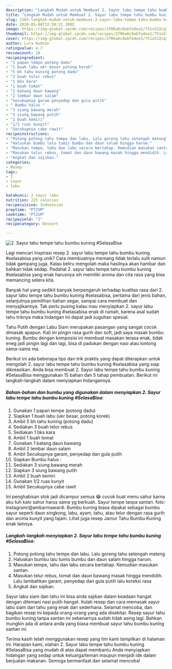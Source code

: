 ```yaml
---
description: "Langkah Mudah untuk Membuat 2. Sayur labu tempe tahu bumbu kuning #SelasaBisa yang Lezat Sekali"
title: "Langkah Mudah untuk Membuat 2. Sayur labu tempe tahu bumbu kuning #SelasaBisa yang Lezat Sekali"
slug: 2365-langkah-mudah-untuk-membuat-2-sayur-labu-tempe-tahu-bumbu-kuning-selasabisa-yang-lezat-sekali
date: 2020-05-08T22:50:21.399Z
image: https://img-global.cpcdn.com/recipes/2f06a6c8abfedee1/751x532cq70/2-sayur-labu-tempe-tahu-bumbu-kuning-selasabisa-foto-resep-utama.jpg
thumbnail: https://img-global.cpcdn.com/recipes/2f06a6c8abfedee1/751x532cq70/2-sayur-labu-tempe-tahu-bumbu-kuning-selasabisa-foto-resep-utama.jpg
cover: https://img-global.cpcdn.com/recipes/2f06a6c8abfedee1/751x532cq70/2-sayur-labu-tempe-tahu-bumbu-kuning-selasabisa-foto-resep-utama.jpg
author: Lura Hudson
ratingvalue: 4.7
reviewcount: 10
recipeingredient:
- "1 papan tempe potong dadu"
- "1 buah labu ukr besar potong korek"
- "5 bh tahu kuning potong dadu"
- "3 buah telor rebus"
- "1 bks kara"
- "1 buah tomat"
- "1 batang daun bawang"
- "2 lembar daun salam"
- "Secukupnya garam penyedap dan gula putih"
- " Bumbu halus "
- "3 siung bawang merah"
- "3 siung bawang putih"
- "2 buah kemiri"
- "1/2 ruas kunyit"
- "Secukupnya cabe rawit"
recipeinstructions:
- "Potong potong tahu tempe dan labu. Lalu goreng tahu setengah mateng"
- "Haluskan bumbu lalu tumis bumbu dan daun salam hingga harum."
- "Masukan tempe, tahu dan labu secara bertahap. Kemudian masukan santan."
- "Masukan telur rebus, tomat dan daun bawang masak hingga mendidih. Lalu tambahkan garam, penyedap dan gula putih lalu koreksi rasa"
- "Angkat dan sajikan."
categories:
- Resep
tags:
- 2
- sayur
- labu

katakunci: 2 sayur labu 
nutrition: 223 calories
recipecuisine: Indonesian
preptime: "PT25M"
cooktime: "PT31M"
recipeyield: "2"
recipecategory: Dessert

---
```



![2. Sayur labu tempe tahu bumbu kuning #SelasaBisa](https://img-global.cpcdn.com/recipes/2f06a6c8abfedee1/751x532cq70/2-sayur-labu-tempe-tahu-bumbu-kuning-selasabisa-foto-resep-utama.jpg)

Lagi mencari inspirasi resep 2. sayur labu tempe tahu bumbu kuning #selasabisa yang unik? Cara membuatnya memang tidak terlalu sulit namun tidak gampang juga. Kalau keliru mengolah maka hasilnya akan hambar dan bahkan tidak sedap. Padahal 2. sayur labu tempe tahu bumbu kuning #selasabisa yang enak harusnya sih memiliki aroma dan cita rasa yang bisa memancing selera kita.

Banyak hal yang sedikit banyak berpengaruh terhadap kualitas rasa dari 2. sayur labu tempe tahu bumbu kuning #selasabisa, pertama dari jenis bahan, selanjutnya pemilihan bahan segar, sampai cara membuat dan menyajikannya. Tak perlu pusing kalau mau menyiapkan 2. sayur labu tempe tahu bumbu kuning #selasabisa enak di rumah, karena asal sudah tahu triknya maka hidangan ini dapat jadi suguhan spesial.

Tahu Putih dengan Labu Siam merupakan pasangan yang sangat cocok dimasak apapun. Kali ini pingin rasa gurih dan soft, jadi saya masak bumbu kuning. Bumbu dengan komposisi ini membuat masakan terasa enak, tidak eneg jadi pingin lagi dan lagi, bisa di padukan dengan nasi atau lontong sama-sama ma.


Berikut ini ada beberapa tips dan trik praktis yang dapat diterapkan untuk mengolah 2. sayur labu tempe tahu bumbu kuning #selasabisa yang siap dikreasikan. Anda bisa membuat 2. Sayur labu tempe tahu bumbu kuning #SelasaBisa menggunakan 15 bahan dan 5 tahap pembuatan. Berikut ini langkah-langkah dalam menyiapkan hidangannya.

<!--inarticleads1-->

##### Bahan-bahan dan bumbu yang digunakan dalam menyiapkan 2. Sayur labu tempe tahu bumbu kuning #SelasaBisa:

1. Gunakan 1 papan tempe (potong dadu)
1. Siapkan 1 buah labu (ukr besar, potong korek)
1. Ambil 5 bh tahu kuning (potong dadu)
1. Sediakan 3 buah telor rebus
1. Sediakan 1 bks kara
1. Ambil 1 buah tomat
1. Gunakan 1 batang daun bawang
1. Ambil 2 lembar daun salam
1. Ambil Secukupnya garam, penyedap dan gula putih
1. Siapkan  Bumbu halus :
1. Sediakan 3 siung bawang merah
1. Siapkan 3 siung bawang putih
1. Ambil 2 buah kemiri
1. Gunakan 1/2 ruas kunyit
1. Ambil Secukupnya cabe rawit


Ini penghabisan stok jadi dicampur semua 😂 cocok buat menu sahur karna aku tuh kalo sahur harus sama yg berkuah. Sayur tempe tanpa santan. foto: Instagram/@ambarmawardi. Bumbu kuning biasa dipakai sebagai bumbu sayur seperti daun singkong, labu, ayam, tahu, atau telur dengan rasa gurih dan aroma kunyit yang tajam. Lihat juga resep Jamur Tahu Bumbu Kuning enak lainnya. 

<!--inarticleads2-->

##### Langkah-langkah menyiapkan 2. Sayur labu tempe tahu bumbu kuning #SelasaBisa:

1. Potong potong tahu tempe dan labu. Lalu goreng tahu setengah mateng
1. Haluskan bumbu lalu tumis bumbu dan daun salam hingga harum.
1. Masukan tempe, tahu dan labu secara bertahap. Kemudian masukan santan.
1. Masukan telur rebus, tomat dan daun bawang masak hingga mendidih. Lalu tambahkan garam, penyedap dan gula putih lalu koreksi rasa
1. Angkat dan sajikan.


Sayur labu siam dan tahu ini bisa anda sajikan dalam keadaan hangat dengan ditemani nasi putih hangat. Itulah resep dan cara memasak sayur labu siam dan tahu yang enak dan sederhana. Selamat mencoba, dan bagikan resep ini kepada orang-orang yang ada disekitar. Resep sayur tahu bumbu kuning tanpa santan ini sebenarnya sudah tidak asing lagi. Bahkan mungkin ada di antara anda yang biasa membuat sayur tahu bumbu kuning santan ini. 

Terima kasih telah menggunakan resep yang tim kami tampilkan di halaman ini. Harapan kami, olahan 2. Sayur labu tempe tahu bumbu kuning #SelasaBisa yang mudah di atas dapat membantu Anda menyiapkan hidangan yang sedap untuk keluarga/teman maupun menjadi ide dalam berjualan makanan. Semoga bermanfaat dan selamat mencoba!
